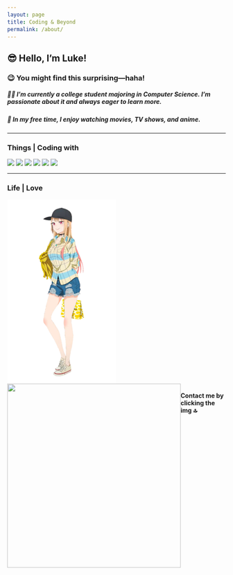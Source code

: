 ```yaml
---
layout: page
title: Coding & Beyond
permalink: /about/
---
```


## 😎 Hello, I’m Luke!

### 😉 You might find this surprising—haha!

##### 🧑‍🎓 I’m currently a college student majoring in Computer Science. I’m passionate about it and always eager to learn more.

##### 🌸 In my free time, I enjoy watching movies, TV shows, and anime.

---

### Things | Coding with

<p align="left">
  <img src="https://img.shields.io/badge/Qt-brightgreen" />
  <img src="https://img.shields.io/badge/C++-brightgreen" />
  <img src="https://img.shields.io/badge/Linux-brightgreen" />
  <img src="https://img.shields.io/badge/python-brightgreen" />
  <img src="https://img.shields.io/badge/Coding&Life-brightgreen" />
  <img src="https://img.shields.io/badge/WebSecurity-brightgreen" />
</p>

---

### Life | Love

<a href="https://kee.so/lukeqaq">
  <img align="center" src="https://raw.githubusercontent.com/Bssn520/Images/master/Test/meng.2ljadw70zfs0.webp" height="425" width="250" />
  <img align="left" src="https://cdn.jsdelivr.net/gh/Bssn520/Images@master/Test/IMG_1159.2ixuglk8rfc0.webp" height="425" width="400" />
</a>

#### Contact me by clicking the img 🔝
